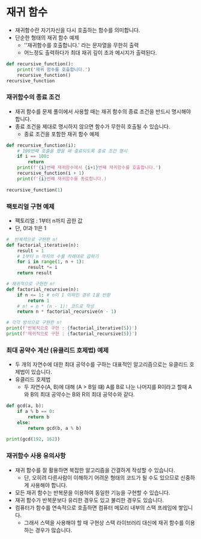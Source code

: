 # 재귀 함수

- 재귀함수란 자기자신을 다시 호출하는 함수를 의미합니다.
- 단순한 형태의 재귀 함수 예제
  - ''재귀함수를 호출합니다.' 라는 문자열을 무한히 출력
  - 어느정도 출력하다가 최대 재귀 깊이 초과 메시지가 출력된다.

```python
def recursive_function(): 
	print('재귀 함수를 호출합니다.') 
	recursive_function() 
recursive_function
```



### 재귀함수의 종료 조건

- 재귀 함수를 문제 풀이에서 사용할 때는 재귀 함수의 종료 조건을 반드시 명시해야 합니다.
- 종료 조건을 제대로 명시하지 않으면 함수가 무한히 호출될 수 있습니다.
  - 종료 조건을 포함한 재귀 함수 예제

```python
def recursive_function(i):
    # 100번째 호출을 했을 때 종료되도록 종료 조건 명시
    if i == 100:
        return
    print(f'{i}번쨰 재귀함수에서 {i+1}번쨰 재귀함수를 호출합니다.')
    recursive_function(i + 1)
    print(f'{i}번쨰 재귀함수를 종료합니다.)
          
recursive_function(1)
```





### 팩토리얼 구현 예제

- 팩토리얼 : 1부터 n까지 곱한 값
- 단, 0!과 1!은 1

```python
#  반복적으로 구현한 n!
def factorial_iterative(n):
    result = 1
	# 1부터 n 까지의 수를 차례대로 곱하기
    for i in range(1, n + 1):
        result *= i
    return result

# 재귀적으로 구현한 n!
def factorial_recursive(n):
    if n <= 1: # n이 1 이하인 경우 1을 반환
        return 1
    # n! = n * (n - 1)! 코드로 작성
    return n * factorial_recursive(n - 1)

# 각각 방식으로 구현한 n!
print(f'반복적으로 구현 : {factorial_iterative(5)}')
print(f'재귀적으로 구현 : {factorial_recursive(5)}')
```



### 최대 공약수 계산 (유클리드 호제법) 예제

- 두 개의 자연수에 대한 최대 공약수를 구하는 대표적인 알고리즘으로는 유클리드 호제법이 있습니다.
- 유클리드 호제법
  - 두 자연수(A, B)에 대해 (A > B일 떄) A를 B로 나눈 나머지를 R이라고 할때 A와 B의 최대 공약수는 B와 R의 최대 공약수와 같다.

```python
def gcd(a, b):
    if a % b == 0:
        return b
    else:
        return gcd(b, a % b)
   
print(gcd(192, 162))
```



### 재귀함수 사용 유의사항

- 재귀 함수를 잘 활용하면 복잡한 알고리즘을 간결하게 작성할 수 있습니다.
  - 단, 오히려 다른사람이 이해하기 어려운 형태의 코드가 될 수도 있으므로 신중하게 사용해야 합니다.
- 모든 재귀 함수는 반복문을 이용하여 동일한 기능을 구현할 수 있습니다.
- 재귀 함수가 반복문보다 유리한 경우도 있고 불리한 경우도 있습니다.
- 컴퓨터가 함수를 연속적으로 호출하면 컴퓨터 메모리 내부의 스택 프레임에 쌓입니다.
  - 그래서 스택을 사용해야 할 때 구현상 스택 라이브러리 대신에 재귀 함수를 이용하는 경우가 많습니다.

